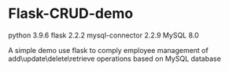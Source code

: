 # Flask-CRUD-demo

python 3.9.6 flask 2.2.2 mysql-connector 2.2.9 MySQL 8.0

A simple demo use flask to comply employee management of add\update\delete\retrieve operations based on MySQL database
